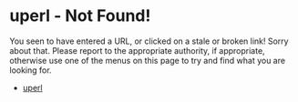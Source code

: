 # uperl - Not Found!

You seen to have entered a URL, or clicked on a stale or broken link!
Sorry about that.  Please report to the appropriate authority, if
appropriate, otherwise use one of the menus on this page to try and
find what you are looking for.

 * [uperl](/)
